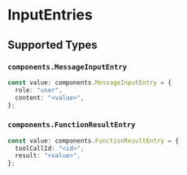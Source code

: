 # InputEntries


## Supported Types

### `components.MessageInputEntry`

```typescript
const value: components.MessageInputEntry = {
  role: "user",
  content: "<value>",
};
```

### `components.FunctionResultEntry`

```typescript
const value: components.FunctionResultEntry = {
  toolCallId: "<id>",
  result: "<value>",
};
```

